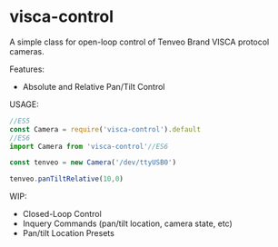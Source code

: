 # visca-control
A simple class for open-loop control of Tenveo Brand VISCA protocol cameras.

Features:
* Absolute and Relative Pan/Tilt Control

USAGE:
```javascript
//ES5
const Camera = require('visca-control').default
//ES6
import Camera from 'visca-control'//ES6

const tenveo = new Camera('/dev/ttyUSB0')

tenveo.panTiltRelative(10,0)
```

WIP:
* Closed-Loop Control
* Inquery Commands (pan/tilt location, camera state, etc)
* Pan/tilt Location Presets
